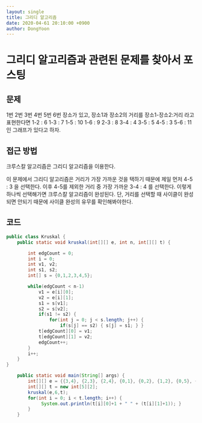 ```yaml
---
layout: single
title: 그리디 알고리즘
date: 2020-04-61 20:10:00 +0900
author: DongYoon
---
```
















# 그리디 알고리즘과 관련된 문제를 찾아서 포스팅

## 문제

1번 2번 3번 4번 5번 6번 장소가 있고,
장소1과 장소2의 거리를 장소1-장소2:거리 라고 표현한다면
1-2 : 6		1-3 : 7		1-5 : 10	1-6 : 9
2-3 : 8
3-4 : 4		3-5 : 5
4-5 : 3
5-6 : 11
인 그래프가 있다고 하자.



## 접근 방법

크루스칼 알고리즘은 그리디 알고리즘을 이용한다.

이 문제에서 그리디 알고리즘은 거리가 가장 가까운 것을 택하기 때문에
제일 먼저 4-5 : 3 을 선택한다.
이후 4-5를 제외한 거리 중 가장 가까운 3-4 : 4 를 선택한다.
이렇게 하나씩 선택해가면 크루스칼 알고리즘이 완성된다.
단, 거리를 선택할 때 사이클이 완성되면 안되기 때문에 사이클 완성의
유무를 확인해봐야한다.



## 코드

~~~java
public class Kruskal {
	public static void kruskal(int[][] e, int n, int[][] t) { 

		int edgCount = 0;
		int i = 0;
		int v1, v2;
		int s1, s2;
		int[] s = {0,1,2,3,4,5};

		while(edgCount < n-1)
			v1 = e[i][0];
			v2 = e[i][1];
			s1 = s[v1];
			s2 = s[v2];
			if(s1 != s2) {
				for(int j = 0; j < s.length; j++) {
					if(s[j] == s2) { s[j] = s1; } } 
			t[edgCount][0] = v1;
			t[edgCount][1] = v2; 
			edgCount++;
		}
		i++;
	}
}

	public static void main(String[] args) { 
		int[][] e = {{3,4}, {2,3}, {2,4}, {0,1}, {0,2}, {1,2}, {0,5}, {0,4}, {4,5}}; 
		int[][] t = new int[5][2]; 
		kruskal(e,6,t); 
		for(int i = 0; i < t.length; i++) {
			 System.out.println(t[i][0]+1 + " " + (t[i][1]+1)); } 
		} 
	}
~~~

